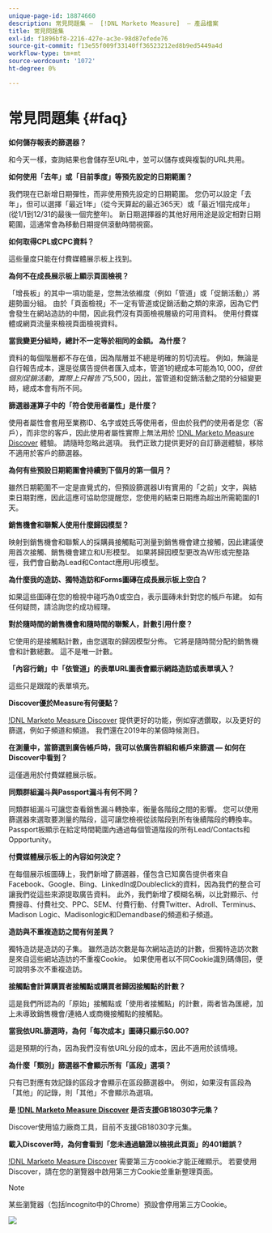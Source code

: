 ```yaml
---
unique-page-id: 18874660
description: 常見問題集 —  [!DNL Marketo Measure]  — 產品檔案
title: 常見問題集
exl-id: f1896bf8-2216-427e-ac3e-98d87efede76
source-git-commit: f13e55f009f33140ff36523212ed8b9ed5449a4d
workflow-type: tm+mt
source-wordcount: '1072'
ht-degree: 0%

---
```


# 常見問題集 {#faq}

[!DNL Marketo Measure Discover]:常見問題。

**如何儲存報表的篩選器？**

和今天一樣，查詢結果也會儲存至URL中，並可以儲存或與複製的URL共用。

**如何使用「去年」或「目前季度」等預先設定的日期範圍？**

我們現在已新增日期彈性，而非使用預先設定的日期範圍。 您仍可以設定「去年」，但可以選擇「最近1年」（從今天算起的最近365天）或「最近1個完成年」(從1/1到12/31的最後一個完整年)。 新日期選擇器的其他好用用途是設定相對日期範圍，這通常會為移動日期提供滾動時間視窗。

**如何取得CPL或CPC資料？**

這些量度只能在付費媒體展示板上找到。

**為何不在成長展示板上顯示頁面檢視？**

「增長板」的其中一項功能是，您無法依維度（例如「管道」或「促銷活動」）將趨勢圖分組。 由於「頁面檢視」不一定有管道或促銷活動之類的來源，因為它們會發生在網站造訪的中間，因此我們沒有頁面檢視層級的可用資料。 使用付費媒體或網頁流量來檢視頁面檢視資料。

**當我變更分組時，總計不一定等於相同的金額。 為什麼？**

資料的每個階層都不存在值，因為階層並不總是明確的剪切流程。 例如，無論是自行報告成本，還是從廣告提供者匯入成本，管道1的總成本可能為$10,000，但依個別促銷活動，實際上只報告了$5,500，因此，當管道和促銷活動之間的分組變更時，總成本會有所不同。

**篩選器運算子中的「符合使用者屬性」是什麼？**

使用者屬性會套用至業務ID、名字或姓氏等使用者，但由於我們的使用者是您（客戶），而非您的客戶，因此使用者屬性實際上無法用於 [!DNL Marketo Measure Discover] 體驗。 請隨時忽略此選項。 我們正致力提供更好的自訂篩選體驗，移除不適用於客戶的篩選器。

**為何有些預設日期範圍會持續到下個月的第一個月？**

雖然日期範圍不一定是直覺式的，但預設篩選器UI有實用的「之前」文字，與結束日期對應，因此這應可協助您提醒您，您使用的結束日期應為超出所需範圍的1天。

**銷售機會和聯繫人使用什麼歸因模型？**

映射到銷售機會和聯繫人的採購員接觸點可測量到銷售機會建立接觸，因此建議使用首次接觸、銷售機會建立和U形模型。 如果將歸因模型更改為W形或完整路徑，我們會自動為Lead和Contact應用U形模型。

**為什麼我的造訪、獨特造訪和Forms圖磚在成長展示板上空白？**

如果這些圖磚在您的檢視中碰巧為0或空白，表示圖磚未針對您的帳戶布建。 如有任何疑問，請洽詢您的成功經理。

**對於隨時間的銷售機會和隨時間的聯繫人，計數引用什麼？**

它使用的是接觸點計數，由您選取的歸因模型分佈。 它將是隨時間分配的銷售機會和計數總數。 這不是唯一計數。

**「內容行銷」中「依管道」的表單URL圖表會顯示網路造訪或表單填入？**

這些只是跟蹤的表單填充。

**Discover優於Measure有何優點？**

[!DNL Marketo Measure Discover] 提供更好的功能，例如穿透鑽取，以及更好的篩選，例如子頻道和頻道。 我們還在2019年的某個時候測日。

**在測量中，當篩選到廣告帳戶時，我可以依廣告群組和帳戶來篩選 — 如何在Discover中看到？**

這僅適用於付費媒體展示板。

**同類群組漏斗與Passport漏斗有何不同？**

同類群組漏斗可讓您查看銷售漏斗轉換率，衡量各階段之間的影響。 您可以使用篩選器來選取要測量的階段，這可讓您檢視從該階段到所有後續階段的轉換率。 Passport板顯示在給定時間範圍內通過每個管道階段的所有Lead/Contacts和Opportunity。

**付費媒體展示板上的內容如何決定？**

在每個展示板圖磚上，我們新增了篩選器，僅包含已知廣告提供者來自Facebook、Google、Bing、LinkedIn或Doubleclick的資料，因為我們的整合可讓我們從這些來源提取廣告資料。 此外，我們新增了模糊名稱，以比對顯示、付費搜尋、付費社交、PPC、SEM、付費行動、付費Twitter、Adroll、Terminus、Madison Logic、Madisonlogic和Demandbase的頻道和子頻道。

**造訪與不重複造訪之間有何差異？**

獨特造訪是造訪的子集。 雖然造訪次數是每次網站造訪的計數，但獨特造訪次數是來自這些網站造訪的不重複Cookie。 如果使用者以不同Cookie識別碼傳回，便可說明多次不重複造訪。

**接觸點會計算購買者接觸點或購買者歸因接觸點的計數？**

這是我們所認為的「原始」接觸點或「使用者接觸點」的計數，兩者皆為匯總，加上未導致銷售機會/連絡人或商機接觸點的接觸點。

**當我依URL篩選時，為何「每次成本」圖磚只顯示$0.00?**

這是預期的行為，因為我們沒有依URL分段的成本，因此不適用於該情境。

**為什麼「類別」篩選器不會顯示所有「區段」選項？**

只有已對應有效記錄的區段才會顯示在區段篩選器中。 例如，如果沒有區段為「其他」的記錄，則「其他」不會顯示為選項。

**是 [!DNL Marketo Measure Discover] 是否支援GB18030字元集？**

Discover使用協力廠商工具，目前不支援GB18030字元集。

**載入Discover時，為何會看到「您未通過驗證以檢視此頁面」的401錯誤？**

[!DNL Marketo Measure Discover] 需要第三方cookie才能正確顯示。 若要使用Discover，請在您的瀏覽器中啟用第三方Cookie並重新整理頁面。

>[!NOTE]
>
>某些瀏覽器（包括Incognito中的Chrome）預設會停用第三方Cookie。

![](assets/faq-1.png)